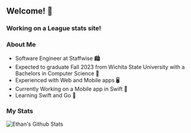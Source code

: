 
## Welcome! 🙌

### Working on a League stats site!

### About Me

- Software Engineer at Staffwise 🏙
- Expected to graduate Fall 2023 from Wichita State University with a Bachelors in Computer Science 📜
- Experienced with Web and Mobile apps 🖥
- Currently Working on a Mobile app in Swift 📱
- Learning Swift and Go 🧠

### My Stats

![Ethan's Github Stats](https://github-readme-stats.vercel.app/api?username=EthanMW2000&count_private=true&show_icons=true&theme=tokyonight)
